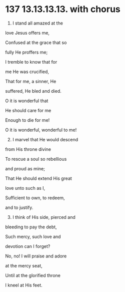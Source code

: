 # 137 13.13.13.13. with chorus

1.  I stand all amazed at the

love Jesus offers me,

Confused at the grace that so

fully He proffers me;

I tremble to know that for

me He was crucified,

That for me, a sinner, He

suffered, He bled and died.

O it is wonderful that

He should care for me

Enough to die for me!

O it is wonderful, wonderful to me!

2.  I marvel that He would descend

from His throne divine

To rescue a soul so rebellious

and proud as mine;

That He should extend His great

love unto such as I,

Sufficient to own, to redeem,

and to justify.

3.  I think of His side, pierced and

bleeding to pay the debt,

Such mercy, such love and

devotion can I forget?

No, no! I will praise and adore

at the mercy seat,

Until at the glorified throne

I kneel at His feet.

